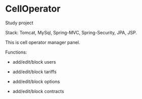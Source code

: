 # CellOperator
Study project

Stack: Tomcat, MySql, Spring-MVC, Spring-Security, JPA, JSP.

This is cell operator manager panel.

Functions:

- add/edit/block users

- add/edit/block tariffs

- add/edit/block options

- add/edit/block contracts
